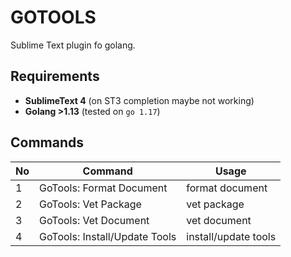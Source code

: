 # GOTOOLS
Sublime Text plugin fo golang.

## Requirements
* **SublimeText 4** (on ST3 completion maybe not working)
* **Golang >1.13** (tested on `go 1.17`)

## Commands
|No|Command|Usage|
|--|-------|-----|
| 1 |GoTools: Format Document|format document|
| 2 |GoTools: Vet Package|vet package|
| 3 |GoTools: Vet Document|vet document|
| 4 |GoTools: Install/Update Tools|install/update tools|
